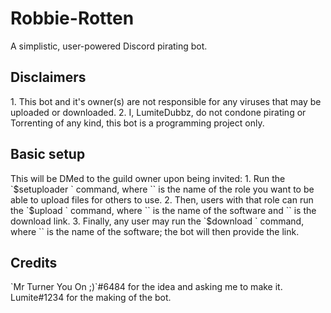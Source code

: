 # Robbie-Rotten
A simplistic, user-powered Discord pirating bot.

<h2>Disclaimers</h2>
1. This bot and it's owner(s) are not responsible for any viruses that may be uploaded or downloaded.
2. I, LumiteDubbz, do not condone pirating or Torrenting of any kind, this bot is a programming project only.

<h2>Basic setup</h2>
This will be DMed to the guild owner upon being invited:
1. Run the `$setuploader <role>` command, where `<role>` is the name of the role you want to be able to upload files for others to use.
2. Then, users with that role can run the `$upload <name> <url>` command, where `<name>` is the name of the software and `<link>` is the download link.
3. Finally, any user may run the `$download <name>` command, where `<name>` is the name of the software; the bot will then provide the link.

<h2>Credits</h2>
`Mr Turner You On ;)`#6484 for the idea and asking me to make it.
Lumite#1234 for the making of the bot.
